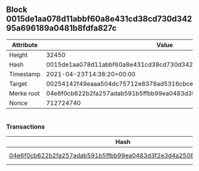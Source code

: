 ## Block 0015de1aa078d11abbf60a8e431cd38cd730d34295a696189a0481b8fdfa827c

Attribute | Value
--- | ---
Height | 32450
Hash | 0015de1aa078d11abbf60a8e431cd38cd730d34295a696189a0481b8fdfa827c
Timestamp | 2021-04-23T14:38:20+00:00
Target | 00254142f49eaaa504dc75712e8378ad5316cbcead634704b3734b6271167cc4
Merke root | 04e6f0cb622b2fa257adab591b5ffbb99ea0483d3f2e3d4a2508d06a7aa9f64d
Nonce | 712724740

```

```

### Transactions

Hash | Amount
--- | ---
[04e6f0cb622b2fa257adab591b5ffbb99ea0483d3f2e3d4a2508d06a7aa9f64d](04e6f0cb622b2fa257adab591b5ffbb99ea0483d3f2e3d4a2508d06a7aa9f64d.md) | 10.00000000 SKEPTI 
